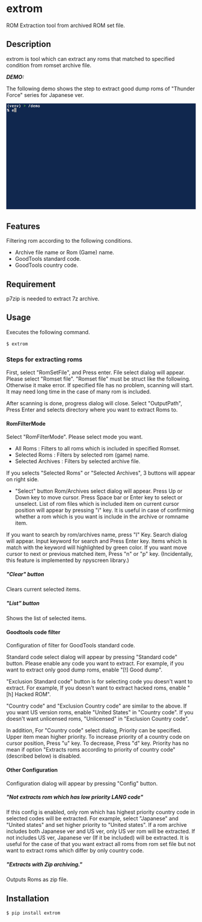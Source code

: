 # extrom

ROM Extraction tool from archived ROM set file.

## Description

extrom is tool which can extract any roms that matched to specified condition from romset archive file.

***DEMO:***

The following demo shows the step to extract good dump roms of "Thunder Force" series for Japanese ver.

![Extracts "Thunder Force" series roms](https://github.com/masushin/extrom/blob/master/data/demo.gif)

## Features

Filtering rom according to the following conditions.
+ Archive file name or Rom (Game) name.
+ GoodTools standard code.
+ GoodTools country code.

## Requirement

p7zip is needed to extract 7z archive.

## Usage

Executes the following command.
```bash
$ extrom
```

### Steps for extracting roms
First, select "RomSetFile", and Press enter. File select dialog will appear. Please select "Romset file". "Romset file" must be struct like the following. Otherwise it make error.
  If specified file has no problem, scanning will start. It may need long time in the case of many rom is included.

After scanning is done, progress dialog will close. Select "OutputPath", Press Enter and selects directory where you want to extract Roms to.

#### RomFilterMode
Select "RomFilterMode". Please select mode you want.
+ All Roms : Filters to all roms which is included in specified Romset.
+ Selected Roms : Filters by selected rom (game) name.
+ Selected Archives : Filters by selected archive file.

If you selects "Selected Roms" or "Selected Archives", 3 buttons will appear on right side.
+ "Select" button
Rom/Archives select dialog will appear.
Press Up or Down key to move cursor.
Press Space bar or Enter key to select or unselect.
List of rom files which is included item on current cursor position will appear by pressing "i" key.
It is useful in case of confirming whether a rom which is you want is include in the archive or romname item.

If you want to search by rom/archives name, press "l" Key.
Search dialog will appear. Input keyword for search and Press Enter key.
Items which is match with the keyword will highlighted by green color.
If you want move cursor to next or previous matched item, Press "n" or "p" key.
(Incidentally, this feature is implemented by npyscreen library.)

##### "Clear" button
Clears current selected items.

##### "List" button
Shows the list of selected items.

#### Goodtools code filter
Configuration of filter for GoodTools standard code.

Standard code select dialog will appear by pressing "Standard code" button.
Please enable any code you want to extract.
For example, if you want to extract only good dump roms, enable "[!] Good dump".

"Exclusion Standard code" button is for selecting code you doesn't want to extract.
For example, If you doesn't want to extract hacked roms, enable "[h] Hacked ROM".

"Country code" and "Exclusion Country code" are similar to the above.
If you want US version roms, enable "United States" in "Country code".
If you doesn't want unlicensed roms, "Unlicensed" in "Exclusion Country code".

In addition, For "Country code" select dialog, Priority can be specified.
Upper item mean higher priority.
To increase priority of a country code on cursor position, Press "u" key.
To decrease, Press "d" key.
Priority has no mean if option "Extracts roms according to priority of country code" (described below) is disabled.

#### Other Configuration
Configuration dialog will appear by pressing "Config" button.

##### "Not extracts rom which has low priority LANG code"
If this config is enabled, only rom which has highest priority country code in selected codes will be extracted.
For example, select "Japanese" and "United states" and set higher priority to "United states".
If a rom archive includes both Japanese ver and US ver, only US ver rom will be extracted. If not includes US ver, Japanese ver (If it be included) will be extracted.
It is useful for the case of that you want extract all roms from rom set file but not want to extract roms which differ by only country code.

##### "Extracts with Zip archiving."
Outputs Roms as zip file.


## Installation

```bash
$ pip install extrom
```
